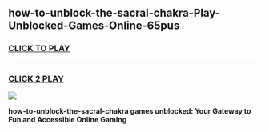 
## how-to-unblock-the-sacral-chakra-Play-Unblocked-Games-Online-65pus
<h3>
<a href="https://premium76.site?title=how-to-unblock-the-sacral-chakra&ref=25A">CLICK TO PLAY</a></h3>
<hr>

<h3>
<a href="https://premium76.site?title=how-to-unblock-the-sacral-chakra&ref=25A">CLICK 2 PLAY</a>
  
</h3>

<a href="https://premium76.site?title=how-to-unblock-the-sacral-chakra&ref=25A"><img src="https://clearcache.store/games.png"></a>


**how-to-unblock-the-sacral-chakra games unblocked: Your Gateway to Fun and Accessible Online Gaming**
